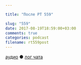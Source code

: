 ```yaml
---

title: "После РТ 559"

slug: "559"
date: 2017-08-19T18:59:00+03:00
comments: true
categories: podcast
filename: rt559post
---
```

[аудио](http://cdn.radio-t.com/rt559post.mp3) ● [лог чата](http://chat.radio-t.com/logs/radio-t-559.html)
<audio src="http://cdn.radio-t.com/rt559post.mp3" preload="none"/>
